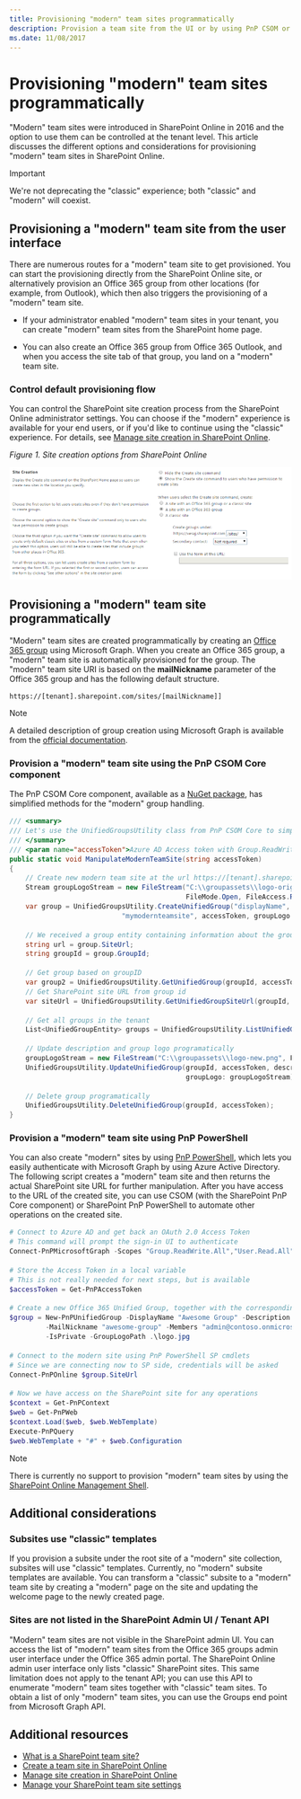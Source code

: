 ```yaml
---
title: Provisioning "modern" team sites programmatically
description: Provision a team site from the UI or by using PnP CSOM or PnP PowerShell.
ms.date: 11/08/2017
---
```


# Provisioning "modern" team sites programmatically

"Modern" team sites were introduced in SharePoint Online in 2016 and the option to use them can be controlled at the tenant level. This article discusses the different options and considerations for provisioning "modern" team sites in SharePoint Online.

> [!IMPORTANT]
> We're not deprecating the "classic" experience; both "classic" and "modern" will coexist.

## Provisioning a "modern" team site from the user interface

There are numerous routes for a "modern" team site to get provisioned. You can start the provisioning directly from the SharePoint Online site, or alternatively provision an Office 365 group from other locations (for example, from Outlook), which then also triggers the provisioning of a "modern" team site. 

- If your administrator enabled "modern" team sites in your tenant, you can create "modern" team sites from the SharePoint home page.

- You can also create an Office 365 group from Office 365 Outlook, and when you access the site tab of that group, you land on a "modern" team site. 

### Control default provisioning flow

You can control the SharePoint site creation process from the SharePoint Online administrator settings. You can choose if the "modern" experience is available for your end users, or if you'd like to continue using the "classic" experience. For details, see [Manage site creation in SharePoint Online](https://support.office.com/en-US/article/Manage-site-creation-in-SharePoint-Online-e72844a3-0171-47c9-befb-e98b23e2dcf9).

*Figure 1. Site creation options from SharePoint Online*

![Site creation options from the SharePoint Online admin UI](media/modern-experiences/site-creation-options-admin-ui.png)


## Provisioning a "modern" team site programmatically

"Modern" team sites are created programmatically by creating an [Office 365 group](https://graph.microsoft.io/en-us/docs/api-reference/v1.0/resources/group) using Microsoft Graph. When you create an Office 365 group, a "modern" team site is automatically provisioned for the group. The "modern" team site URI is based on the **mailNickname** parameter of the Office 365 group and has the following default structure. 

```
https://[tenant].sharepoint.com/sites/[mailNickname]]
``` 

> [!NOTE]
> A detailed description of group creation using Microsoft Graph is available from the [official documentation](https://graph.microsoft.io/en-us/docs/api-reference/v1.0/api/group_post_groups).

### Provision a "modern" team site using the PnP CSOM Core component

The PnP CSOM Core component, available as a [NuGet package](https://www.nuget.org/packages/SharePointPnPCoreOnline), has simplified methods for the "modern" group handling. 

```C#
/// <summary>
/// Let's use the UnifiedGroupsUtility class from PnP CSOM Core to simplify managed code operations for Office 365 groups
/// </summary>
/// <param name="accessToken">Azure AD Access token with Group.ReadWrite.All permission</param>
public static void ManipulateModernTeamSite(string accessToken)
{
    // Create new modern team site at the url https://[tenant].sharepoint.com/sites/mymodernteamsite
    Stream groupLogoStream = new FileStream("C:\\groupassets\\logo-original.png", 
                                            FileMode.Open, FileAccess.Read);
    var group = UnifiedGroupsUtility.CreateUnifiedGroup("displayName", "description", 
                            "mymodernteamsite", accessToken, groupLogo: groupLogoStream);
            
    // We received a group entity containing information about the group
    string url = group.SiteUrl;
    string groupId = group.GroupId;

    // Get group based on groupID
    var group2 = UnifiedGroupsUtility.GetUnifiedGroup(groupId, accessToken);
    // Get SharePoint site URL from group id
    var siteUrl = UnifiedGroupsUtility.GetUnifiedGroupSiteUrl(groupId, accessToken);

    // Get all groups in the tenant
    List<UnifiedGroupEntity> groups = UnifiedGroupsUtility.ListUnifiedGroups(accessToken);

    // Update description and group logo programatically
    groupLogoStream = new FileStream("C:\\groupassets\\logo-new.png", FileMode.Open, FileAccess.Read);
    UnifiedGroupsUtility.UpdateUnifiedGroup(groupId, accessToken, description: "Updated description", 
                                            groupLogo: groupLogoStream);

    // Delete group programatically
    UnifiedGroupsUtility.DeleteUnifiedGroup(groupId, accessToken);
}
```

### Provision a "modern" team site using PnP PowerShell

You can also create "modern" sites by using [PnP PowerShell](https://github.com/SharePoint/PnP-PowerShell/releases), which lets you easily authenticate with Microsoft Graph by using Azure Active Directory. The following script creates a "modern" team site and then returns the actual SharePoint site URL for further manipulation. After you have access to the URL of the created site, you can use CSOM (with the SharePoint PnP Core component) or SharePoint PnP PowerShell to automate other operations on the created site.

```PowerShell
# Connect to Azure AD and get back an OAuth 2.0 Access Token
# This command will prompt the sign-in UI to authenticate
Connect-PnPMicrosoftGraph -Scopes "Group.ReadWrite.All","User.Read.All"

# Store the Access Token in a local variable
# This is not really needed for next steps, but is available
$accessToken = Get-PnPAccessToken

# Create a new Office 365 Unified Group, together with the corresponding Modern Site in SPO
$group = New-PnPUnifiedGroup -DisplayName "Awesome Group" -Description "Awesome Group" `
         -MailNickname "awesome-group" -Members "admin@contoso.onmicrosoft.com", "dan@contoso.onmicrosoft.com" `
         -IsPrivate -GroupLogoPath .\logo.jpg

# Connect to the modern site using PnP PowerShell SP cmdlets
# Since we are connecting now to SP side, credentials will be asked
Connect-PnPOnline $group.SiteUrl 

# Now we have access on the SharePoint site for any operations
$context = Get-PnPContext
$web = Get-PnPWeb
$context.Load($web, $web.WebTemplate)
Execute-PnPQuery
$web.WebTemplate + "#" + $web.Configuration
```

> [!NOTE]
> There is currently no support to provision "modern" team sites by using the [SharePoint Online Management Shell](https://www.microsoft.com/en-us/download/details.aspx?id=35588).

## Additional considerations

### Subsites use "classic" templates

If you provision a subsite under the root site of a "modern" site collection, subsites will use "classic" templates. Currently, no "modern" subsite templates are available. You can transform a "classic" subsite to a "modern" team site by creating a "modern" page on the site and updating the welcome page to the newly created page.  

### Sites are not listed in the SharePoint Admin UI / Tenant API

"Modern" team sites are not visible in the SharePoint admin UI. You can access the list of "modern" team sites from the Office 365 groups admin user interface under the Office 365 admin portal. The SharePoint Online admin user interface only lists "classic" SharePoint sites. This same limitation does not apply to the tenant API; you can use this API to enumerate "modern" team sites together with "classic" team sites. To obtain a list of only "modern" team sites, you can use the Groups end point from Microsoft Graph API.

## Additional resources

- [What is a SharePoint team site?](https://support.office.com/en-US/article/What-is-a-SharePoint-team-site-75545757-36c3-46a7-beed-0aaa74f0401e?ui=en-US&rs=en-US&ad=US)
- [Create a team site in SharePoint Online](https://support.office.com/en-US/article/Create-a-team-site-in-SharePoint-Online-ef10c1e7-15f3-42a3-98aa-b5972711777d)
- [Manage site creation in SharePoint Online](https://support.office.com/en-us/article/Manage-site-creation-in-SharePoint-Online-e72844a3-0171-47c9-befb-e98b23e2dcf9?ui=en-US&rs=en-US&ad=US)
- [Manage your SharePoint team site settings](https://support.office.com/en-us/article/Manage-your-SharePoint-team-site-settings-8376034d-d0c7-446e-9178-6ab51c58df42?ui=en-US&rs=en-US&ad=US)
